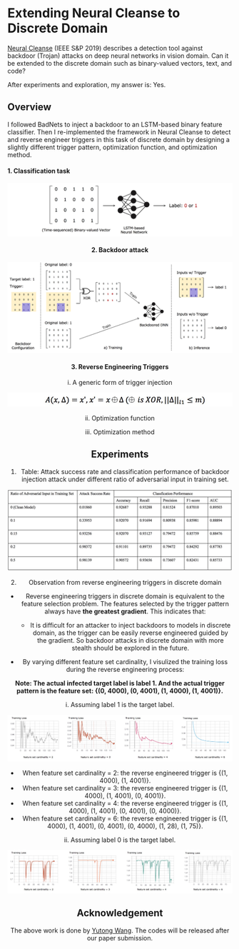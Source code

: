 # Extending Neural Cleanse to Discrete Domain

[Neural Cleanse](http://people.cs.uchicago.edu/~ravenben/publications/pdf/backdoor-sp19.pdf) (IEEE S&P 2019) describes a detection tool against backdoor (Trojan) attacks on deep neural networks in vision domain. Can it be extended to the discrete domain such as binary-valued vectors, text, and code?

After experiments and exploration, my answer is: Yes.

## Overview

I followed BadNets to inject a backdoor to an LSTM-based binary feature classifier. Then I re-implemented the framework in Neural Cleanse to detect and reverse engineer triggers in this task of discrete domain by designing a slightly different trigger pattern, optimization function, and optimization method.


#### 1. Classification task

<div style="text-align:center"><img src='./pic/classifier.jpg'>

#### 2. Backdoor attack
<div style="text-align:center"><img src='./pic/backdoor_attack.jpg'>

#### 3. Reverse Engineering Triggers

i. A generic form of trigger injection
<div style="text-align:center", width = 50><img src='./pic/formular1.jpg'>
  
ii. Optimization function


iii. Optimization method



## Experiments

1. Table: Attack success rate and classification performance of backdoor injection attack under different ratio of adversarial input in training set.
<div style="text-align:center"><img src='./pic/attack_perf.jpg'>
  
2. Observation from reverse engineering triggers in discrete domain

- Reverse engineering triggers in discrete domain is equivalent to the feature selection problem. The features selected by the trigger pattern always have **the greatest gradient**. This indicates that:
  - It is difficult for an attacker to inject backdoors to models in discrete domain, as the trigger can be easily reverse engineered guided by the gradient. So backdoor attacks in discrete domain with more stealth should be explored in the future.

- By varying different feature set cardinality, I visulized the training loss during the reverse engineering process: 

**Note: The actual infected target label is label 1. And the actual trigger pattern is the feature set: {(0, 4000), (0, 4001), (1, 4000), (1, 4001)}.**

  i. Assuming label 1 is the target label.
  
  <div style="text-align:center"><img src='./pic/loss.jpg'>

  - When feature set cardinality = 2: the reverse engineered trigger is {(1, 4000), (1, 4001)}.
  - When feature set cardinality = 3: the reverse engineered trigger is {(1, 4000), (1, 4001), (0, 4001)}.
  - When feature set cardinality = 4: the reverse engineered trigger is {(1, 4000), (1, 4001), (0, 4001), (0, 4000)}.
  - When feature set cardinality = 6: the reverse engineered trigger is {(1, 4000), (1, 4001), (0, 4001), (0, 4000), (1, 28), (1, 75)}.
  
  ii. Assuming label 0 is the target label.
  
  <div style="text-align:center"><img src='./pic/loss2.jpg'>



## Acknowledgement

The above work is done by [Yutong Wang](https://rainytong.github.io/). The codes will be released after our paper submission. 
  
